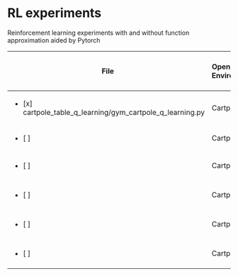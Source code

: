 # RL experiments
Reinforcement learning experiments with and without function approximation aided by Pytorch

|File | OpenAI Gym Environment | Method category | Policy Prediction and Control  |
|-----|------------------------|--------|--------------------|
|<ul><li> [x] cartpole_table_q_learning/gym_cartpole_q_learning.py </li></ul> | Cartpole-v0 | Table based | TD(0) Q-learning |
|<ul><li>[ ]  </li></ul>  | Cartpole-v0 | Table based | TD(lambda) Q-Learning 
|<ul><li>[ ]  </li></ul>| Cartpole-v0 | Function approximation (Pytorch) | TD(0) Q-learning |
|<ul><li>[ ]  </li></ul>| Cartpole-v0 | Function approximation (Pytorch) | TD(lambda) Q-learning |
|<ul><li>[ ]  </li></ul>| Cartpole-v0 | Function approximation (Pytorch) | Policy gradient |
|<ul><li>[ ]  </li></ul>| Cartpole-v0 | Function approximation (Pytorch) | Actor-Critic Method |
